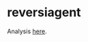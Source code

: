 # reversiagent
Analysis [here](https://docs.google.com/document/d/1hbF43NzULr-KsSbbtElsHMDIunnQxsB0_NtXxnwZJqk/edit?usp=sharing).
